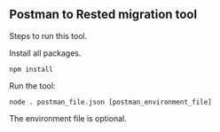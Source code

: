 ## Postman to Rested migration tool

Steps to run this tool.

Install all packages.

```
npm install
```

Run the tool:

```
node . postman_file.json [postman_environment_file]
```

The environment file is optional.
